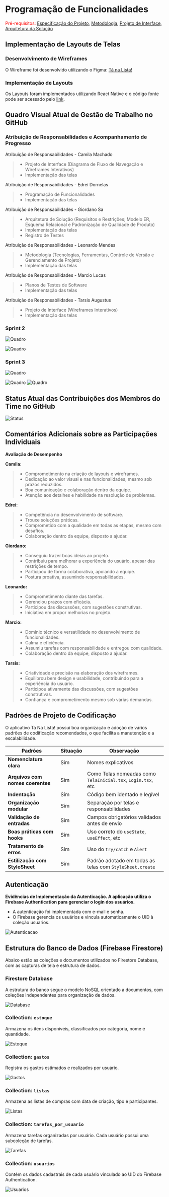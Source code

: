 # Programação de Funcionalidades

<span style="color:red">Pré-requisitos: <a href="02-Especificação do Projeto.md"> Especificação do Projeto</a></span>, <a href="03-Metodologia.md"> Metodologia</a>, <a href="04-Projeto de Interface.md"> Projeto de Interface</a>, <a href="05-Arquitetura da Solução.md"> Arquitetura da Solução</a>

## Implementação de Layouts de Telas

### Desenvolvimento de Wireframes

O Wireframe foi desenvolvido utilizando o Figma: [Tá na Lista!](https://www.figma.com/design/NlQGLKGaC0UFdYNKh72Lt1/T%C3%A1-na-Lista-?node-id=0-1&t=FrJ0wrSeIfKir5gg-1)

### Implementação de Layouts

Os Layouts foram implementados utilizando React Native e o código fonte pode ser acessado pelo [link](https://github.com/ICEI-PUCMinas-PSG-SI-TI/psg-ads-n-tiam-2025-1-n-compras-app/tree/main/src).

## Quadro Visual Atual de Gestão de Trabalho no GitHub

### Atribuição de Responsabilidades e Acompanhamento de Progresso

Atribuição de Responsabilidades - Camila Machado
  
> - Projeto de Interface (Diagrama de Fluxo de Navegação e Wireframes Interativos)
> - Implementação das telas

Atribuição de Responsabilidades - Edrei Dornelas

> - Programação de Funcionalidades
> - Implementação das telas
  
Atribuição de Responsabilidades - Giordano Sa

> - Arquitetura de Solução (Requisitos e Restrições; Modelo ER, Esquema Relacional e Padronização de Qualidade de Produto)
> - Implementação das telas
> - Registro de Testes 
  
Atribuição de Responsabilidades - Leonardo Mendes

> - Metodologia (Tecnologias, Ferramentas, Controle de Versão e Gerenciamento de Projeto)
> - Implementação das telas

Atribuição de Responsabilidades - Marcio Lucas

> - Planos de Testes de Software
> - Implementação das telas

Atribuição de Responsabilidades - Tarsis Augustus

> - Projeto de Interface (Wireframes Interativos)
> - Implementação das telas

### Sprint 2

![Quadro](./img/Quadro2.png)

![Quadro](./img/Quadro.png)

### Sprint 3

![Quadro](./img/quadro.png)

![Quadro](./img/quadro1.png)
![Quadro](./img/quadro2.png)

## Status Atual das Contribuições dos Membros do Time no GitHub

![Status](./img/status.png)

## Comentários Adicionais sobre as Participações Individuais

**Avaliação de Desempenho**

**Camila:**

> - Comprometimento na criação de layouts e wireframes.
> - Dedicação ao valor visual e nas funcionalidades, mesmo sob prazos reduzidos.
> - Boa comunicação e colaboração dentro da equipe.
> - Atenção aos detalhes e habilidade na resolução de problemas.

**Edrei:**

> - Competência no desenvolvimento de software.
> - Trouxe soluções práticas.
> - Comprometido com a qualidade em todas as etapas, mesmo com desafios.
> - Colaboração dentro da equipe, disposto a ajudar.

**Giordano:**

> - Conseguiu trazer boas ideias ao projeto.
> - Contribuiu para melhorar a experiência do usuário, apesar das restrições de tempo.
> - Participou de forma colaborativa, apoiando a equipe.
> - Postura proativa, assumindo responsabilidades.

**Leonardo:**

> - Comprometimento diante das tarefas.
> - Gerenciou prazos com eficácia.
> - Participou das discussões, com sugestões construtivas.
> - Iniciativa em propor melhorias no projeto.

**Marcio:**

> - Domínio técnico e versatilidade no desenvolvimento de funcionalidades.
> - Calma e eficiência.
> - Assumiu tarefas com responsabilidade e entregou com qualidade.
> - Colaboração dentro da equipe, disposto a ajudar.

**Tarsis:**

> - Criatividade e precisão na elaboração dos wireframes.
> - Equilibrou bem design e usabilidade, contribuindo para a experiência do usuário.
> - Participou ativamente das discussões, com sugestões construtivas.
> - Confiança e comprometimento mesmo sob várias demandas.

## Padrões de Projeto de Codificação

O aplicativo Tá Na Lista! possui boa organização e adoção de vários padrões de codificação recomendados, o que facilita a manutenção e a escalabilidade.

| Padrões                              | Situação | Observação                                                   |
|--------------------------------------|----------|--------------------------------------------------------------|
| **Nomenclatura clara**               | Sim      | Nomes explicativos                                           |
| **Arquivos com nomes coerentes**     | Sim      | Como Telas nomeadas como `TelaInicial.tsx`, `Login.tsx`, etc |
| **Indentação**                       | Sim      | Código bem identado e legível                                |
| **Organização modular**              | Sim      | Separação por telas e responsabilidades                      |
| **Validação de entradas**            | Sim      | Campos obrigatórios validados antes de envio                 |
| **Boas práticas com hooks**          | Sim      | Uso correto do `useState`, `useEffect`, etc                  |
| **Tratamento de erros**              | Sim      | Uso do `try/catch` e `Alert`                                 |
| **Estilização com StyleSheet**       | Sim      | Padrão adotado em todas as telas com `StyleSheet.create`     |

## Autenticação

**Evidências de Implementação da Autenticação. A aplicação utiliza o Firebase Authentication para gerenciar o login dos usuários.**

* A autenticação foi implementada com e-mail e senha.
* O Firebase gerencia os usuários e vincula automaticamente o UID à coleção usuarios.
  
![Autenticacao](./img/autenticacao.png)

## Estrutura do Banco de Dados (Firebase Firestore)

Abaixo estão as coleções e documentos utilizados no Firestore Database, com as capturas de tela e estrutura de dados.

### Firestore Database 

A estrutura do banco segue o modelo NoSQL orientado a documentos, com coleções independentes para organização de dados.

![Database](./img/database.png)

### Collection: `estoque`

Armazena os itens disponíveis, classificados por categoria, nome e quantidade.

![Estoque](./img/estoque.png)

### Collection: `gastos`

Registra os gastos estimados e realizados por usuário.

![Gastos](./img/gastos.png)

### Collection: `listas`

Armazena as listas de compras com data de criação, tipo e participantes.

![Listas](./img/listas.png)

### Collection: `tarefas_por_usuario`

Armazena tarefas organizadas por usuário. Cada usuário possui uma subcoleção de tarefas.

![Tarefas](./img/tarefas_por_usuario.png)

### Collection: `usuarios`

Contém os dados cadastrais de cada usuário vinculado ao UID do Firebase Authentication.

![Usuarios](./img/usuarios.png)




